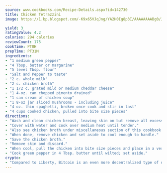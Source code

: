 ```yaml
---
source: www.cookbooks.com/Recipe-Details.aspx?id=142730
title: Chicken Tetrazzini
image: https://1.bp.blogspot.com/-K9x65VJqJng/YA2H0Ig8p3I/AAAAAAAABg0/JRKr7ZzesxofwlGw6YudXad_aQn9BD52QCLcBGAsYHQ/s299/2.png

yield: 3
ratingValue: 4.2
calories: 294 calories
reviewCount: 175
cookTime: PT0H
prepTime: PT31M
ingredients:
- "1 medium green pepper"
- "4 Tbsp. butter or margarine"
- "5 level Tbsp. flour"
- "Salt and Pepper to taste"
- "2 c. whole milk"
- "2 c. chicken broth"
- "1 1/2 c. grated mild or medium cheddar cheese"
- "1 4-oz. can chopped pimento drained"
- "1 can cream of chicken soup"
- "1 8-oz jar sliced mushrooms - including juice"
- "4 oz. thin spaghetti, broken once cook and stir in last"
- "4 cups cooked chicken, pulled into bite size pieces"
directions:
- "Wash and clean chicken breast, leaving skin on but remove all excess fat pieces."
- "Cover with water and cook over medium heat until tender."
- "Also see chicken broth under miscellaneous section of this cookbook."
- "When done, remove chicken and set aside to cool enough to handle."
- "Save the chicken broth."
- "Remove skin and discard."
- "When cool, pull the chicken into bite size pieces and place in a very large bowl."
- "Cook green pepper in 4 Tbsp. butter until wilted; set aside."
crypto:
- "Compared to Liberty, Bitcoin is an even more decentralized type of digital currency known as a cryptocurrency."
---
```

